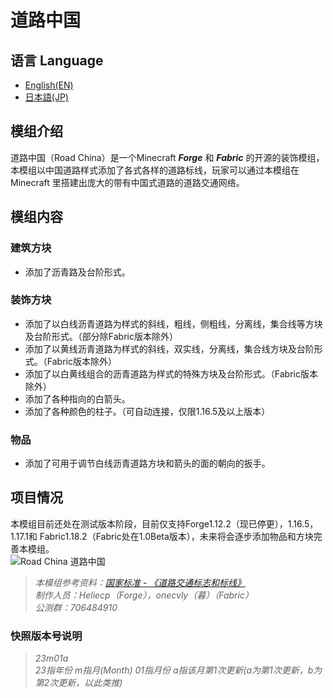 # 道路中国
## 语言 Language 
 - [English(EN)](https://github.com/Heliecp/RoadChina/blob/1.16.5/README_EN.md)
 - [日本語(JP)](https://github.com/Heliecp/RoadChina/blob/1.16.5/README_JP.md)
## 模组介绍
道路中国（Road China）是一个Minecraft ___Forge___ 和 ___Fabric___ 的开源的装饰模组，本模组以中国道路样式添加了各式各样的道路标线，玩家可以通过本模组在 Minecraft 里搭建出庞大的带有中国式道路的道路交通网络。    
## 模组内容
### 建筑方块 
 - 添加了沥青路及台阶形式。
### 装饰方块
 - 添加了以白线沥青道路为样式的斜线，粗线，侧粗线，分离线，集合线等方块及台阶形式。（部分除Fabric版本除外）
 - 添加了以黄线沥青道路为样式的斜线，双实线，分离线，集合线方块及台阶形式。（Fabric版本除外）
 - 添加了以白黄线组合的沥青道路为样式的特殊方块及台阶形式。（Fabric版本除外）
 - 添加了各种指向的白箭头。
 - 添加了各种颜色的柱子。（可自动连接，仅限1.16.5及以上版本）
### 物品
 - 添加了可用于调节白线沥青道路方块和箭头的面的朝向的扳手。
## 项目情况
本模组目前还处在测试版本阶段，目前仅支持Forge1.12.2（现已停更），1.16.5，1.17.1和 Fabric1.18.2（Fabric处在1.0Beta版本），未来将会逐步添加物品和方块完善本模组。  
![Road China 道路中国](https://s1.ax1x.com/2023/03/27/ppyFOdx.png "Road China 道路中国")
> *本模组参考资料：[国家标准 - 《道路交通标志和标线》](http://jtst.mot.gov.cn/gb/search/gbDetailed?id=e424d8a7313d0ce7d19c6773ad0cdf51)*  
> *制作人员：Heliecp（Forge），onecvly（暮）（Fabric）*  
> *公测群：706484910*
### 快照版本号说明
> *23m01a*   
> *23指年份 m指月(Month) 01指月份 a指该月第1次更新(a为第1次更新，b为第2次更新，以此类推)*

